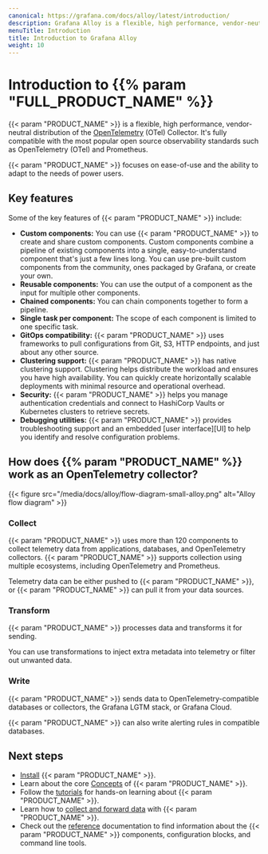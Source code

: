```yaml
---
canonical: https://grafana.com/docs/alloy/latest/introduction/
description: Grafana Alloy is a flexible, high performance, vendor-neutral distribution of the OTel Collector
menuTitle: Introduction
title: Introduction to Grafana Alloy
weight: 10
---
```


# Introduction to {{% param "FULL_PRODUCT_NAME" %}}

{{< param "PRODUCT_NAME" >}} is a flexible, high performance, vendor-neutral distribution of the [OpenTelemetry][] (OTel) Collector.
It's fully compatible with the most popular open source observability standards such as OpenTelemetry (OTel) and Prometheus.

{{< param "PRODUCT_NAME" >}} focuses on ease-of-use and the ability to adapt to the needs of power users.

## Key features

Some of the key features of {{< param "PRODUCT_NAME" >}} include:

- **Custom components:** You can use {{< param "PRODUCT_NAME" >}} to create and share custom components.
  Custom components combine a pipeline of existing components into a single, easy-to-understand component that's just a few lines long.
  You can use pre-built custom components from the community, ones packaged by Grafana, or create your own.
- **Reusable components:** You can use the output of a component as the input for multiple other components.
- **Chained components:** You can chain components together to form a pipeline.
- **Single task per component:** The scope of each component is limited to one specific task.
- **GitOps compatibility:** {{< param "PRODUCT_NAME" >}} uses frameworks to pull configurations from Git, S3, HTTP endpoints, and just about any other source.
- **Clustering support:** {{< param "PRODUCT_NAME" >}} has native clustering support.
  Clustering helps distribute the workload and ensures you have high availability.
  You can quickly create horizontally scalable deployments with minimal resource and operational overhead.
- **Security:** {{< param "PRODUCT_NAME" >}} helps you manage authentication credentials and connect to HashiCorp Vaults or Kubernetes clusters to retrieve secrets.
- **Debugging utilities:** {{< param "PRODUCT_NAME" >}} provides troubleshooting support and an embedded [user interface][UI] to help you identify and resolve configuration problems.

## How does {{% param "PRODUCT_NAME" %}} work as an OpenTelemetry collector?

{{< figure src="/media/docs/alloy/flow-diagram-small-alloy.png" alt="Alloy flow diagram" >}}

### Collect

{{< param "PRODUCT_NAME" >}} uses more than 120 components to collect telemetry data from applications, databases, and OpenTelemetry collectors.
{{< param "PRODUCT_NAME" >}} supports collection using multiple ecosystems, including OpenTelemetry and Prometheus.

Telemetry data can be either pushed to {{< param "PRODUCT_NAME" >}}, or {{< param "PRODUCT_NAME" >}} can pull it from your data sources.

### Transform

{{< param "PRODUCT_NAME" >}} processes data and transforms it for sending.

You can use transformations to inject extra metadata into telemetry or filter out unwanted data.

### Write

{{< param "PRODUCT_NAME" >}} sends data to OpenTelemetry-compatible databases or collectors, the Grafana LGTM stack, or Grafana Cloud.

{{< param "PRODUCT_NAME" >}} can also write alerting rules in compatible databases.

## Next steps

- [Install][] {{< param "PRODUCT_NAME" >}}.
- Learn about the core [Concepts][] of {{< param "PRODUCT_NAME" >}}.
- Follow the [tutorials][] for hands-on learning about {{< param "PRODUCT_NAME" >}}.
- Learn how to [collect and forward data][Collect] with {{< param "PRODUCT_NAME" >}}.
- Check out the [reference][] documentation to find information about the {{< param "PRODUCT_NAME" >}} components, configuration blocks, and command line tools.

[OpenTelemetry]: https://opentelemetry.io/ecosystem/distributions/
[Install]: ../set-up/install/
[Concepts]: ../get-started/
[Collect]: ../collect/
[tutorials]: ../tutorials/
[reference]: ../reference/
[Pyroscope]: https://grafana.com/docs/pyroscope/latest/configure-client/grafana-agent/go_pull
[helm chart]: https://grafana.com/docs/grafana-cloud/monitor-infrastructure/kubernetes-monitoring/configuration/config-k8s-helmchart
[sla]: https://grafana.com/legal/grafana-cloud-sla
[observability]: https://grafana.com/docs/grafana-cloud/monitor-applications/application-observability/setup#send-telemetry
[components]: ./reference/components
[Prometheus]: ./tasks/collect-prometheus-metrics/
[OTel]: ./tasks/collect-opentelemetry-data/
[Loki]: ./tasks/migrate/from-promtail/
[clustering]: ./concepts/clustering/
[rules]: ./reference/components/mimir.rules.kubernetes/
[vault]: ./reference/components/remote.vault/
